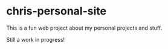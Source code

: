 # chris-personal-site

This is a fun web project about my personal projects and stuff.

Still a work in progress!
